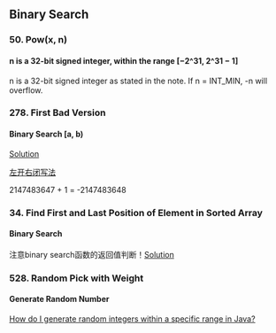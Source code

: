 ## Binary Search

### 50. Pow(x, n)
#### n is a 32-bit signed integer, within the range [−2^31, 2^31 − 1]
n is a 32-bit signed integer as stated in the note. If n = INT_MIN, -n will overflow.


### 278. First Bad Version
#### Binary Search [a, b)
[Solution](https://github.com/PepperGo/Leetcode_Algorithms/blob/master/278.%20First%20Bad%20Version)    

[左开右闭写法](https://www.zhihu.com/question/36132386/answer/530313852)   

2147483647 + 1 = -2147483648


### 34. Find First and Last Position of Element in Sorted Array
#### Binary Search
注意binary search函数的返回值判断！[Solution](https://github.com/PepperGo/Leetcode_Algorithms/blob/master/034.%20Find%20First%20and%20Last%20Position%20of%20Element%20in%20Sorted%20Array)    



### 528. Random Pick with Weight
#### Generate Random Number
[How do I generate random integers within a specific range in Java?](https://stackoverflow.com/questions/5887709/getting-random-numbers-in-java)   

